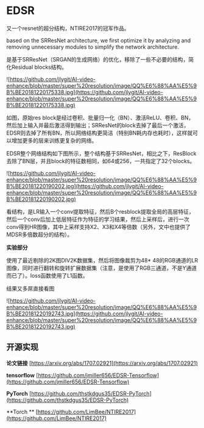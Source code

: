 # EDSR #

又一个resnet的超分结构，NTIRE2017的冠军作品。

based on the SRResNet architecture,
we first optimize it by analyzing and removing
unnecessary modules to simplify the network architecture. 

是基于SRResNet（SRGAN的生成网络）的优化，移除了一些不必要的结构，简化Residual blocks结构。

![https://github.com/jlygit/AI-video-enhance/blob/master/super%20resolution/image/QQ%E6%88%AA%E5%9B%BE20181220175338.jpg](https://github.com/jlygit/AI-video-enhance/blob/master/super%20resolution/image/QQ%E6%88%AA%E5%9B%BE20181220175338.jpg)

如图，原始res block是经过卷积、批量归一化（BN）、激活ReLU、卷积、BN，然后加上输入并最后激活得到输出；SRResNet的block去掉了最后一个激活，EDSR则去掉了所有BN，所以网络结构更简洁（特别BN耗内存也耗时），这样就可以增加更多的层来训练更复杂的网络。

EDSR整个网络结构如下图所示，整个结构基于SRResNet，相比之下，ResBlock去除了BN层，并且block的特征数相同，如64或256，一共指定了32个blocks。

![https://github.com/jlygit/AI-video-enhance/blob/master/super%20resolution/image/QQ%E6%88%AA%E5%9B%BE20181220190202.jpg](https://github.com/jlygit/AI-video-enhance/blob/master/super%20resolution/image/QQ%E6%88%AA%E5%9B%BE20181220190202.jpg)

看结构，是LR输入一个conv提取特征，然后B个resblock提取全局的高层特征，然后一个conv后加上低层特征作为特征的学习结果，然后上采样后，进行一次conv得到HR图像，其中上采样支持X2、X3和X4等倍数（另外，文中也提供了MDSR多倍数超分的结构）。


**实验部分**

使用了最近剔除的2K图DIV2K数据集，然后将图像裁剪为48* 48的RGB通道的LR图像，同时进行翻转和旋转扩展数据集（注意，是使用了RGB三通道，不是Y通道而已了）。loss函数使用了L1函数。

结果又多屌直接看图

![https://github.com/jlygit/AI-video-enhance/blob/master/super%20resolution/image/QQ%E6%88%AA%E5%9B%BE20181220192743.jpg](https://github.com/jlygit/AI-video-enhance/blob/master/super%20resolution/image/QQ%E6%88%AA%E5%9B%BE20181220192743.jpg)

## 开源实现 ##

**论文链接** [https://arxiv.org/abs/1707.02921](https://arxiv.org/abs/1707.02921)

**tensorflow** [https://github.com/jmiller656/EDSR-Tensorflow](https://github.com/jmiller656/EDSR-Tensorflow)


**PyTorch** [https://github.com/thstkdgus35/EDSR-PyTorch](https://github.com/thstkdgus35/EDSR-PyTorch)

**Torch ** [https://github.com/LimBee/NTIRE2017](https://github.com/LimBee/NTIRE2017)

